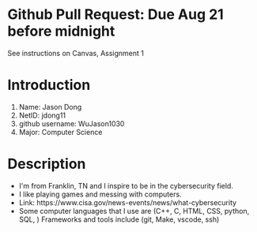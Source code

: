 #  Github Pull Request: Due Aug 21 before midnight

See instructions on Canvas, Assignment 1

# Introduction

<ol>
<li> Name: Jason Dong </li>
<li> NetID: jdong11 </li>
<li> github username: WuJason1030 </li>
<li> Major: Computer Science </li>
</ol>

# Description

<ul>
<li>
I'm from Franklin, TN and I inspire to be in the cybersecurity field.
</li>

<li> 
I like playing games and messing with computers.
</li>

<li>
Link: https://www.cisa.gov/news-events/news/what-cybersecurity
</li>

<li>
Some computer languages that I use are (C++, C, HTML, CSS, python, SQL, )
Frameworks and tools include (git, Make, vscode, ssh)
</li>
</ul>
